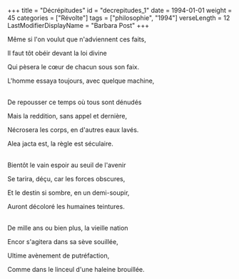 +++
title = "Décrépitudes"
id = "decrepitudes_1"
date = 1994-01-01
weight = 45
categories = ["Révolte"]
tags = ["philosophie", "1994"]
verseLength = 12
LastModifierDisplayName = "Barbara Post"
+++

Même si l'on voulut que n'adviennent ces faits,

Il faut tôt obéir devant la loi divine

Qui pèsera le cœur de chacun sous son faix.

L'homme essaya toujours, avec quelque machine,

 \
De repousser ce temps où tous sont dénudés

Mais la reddition, sans appel et dernière,

Nécrosera les corps, en d'autres eaux lavés.

Alea jacta est, la règle est séculaire.

 \
Bientôt le vain espoir au seuil de l'avenir

Se tarira, déçu, car les forces obscures,

Et le destin si sombre, en un demi-soupir,

Auront décoloré les humaines teintures.

 \
De mille ans ou bien plus, la vieille nation

Encor s'agitera dans sa sève souillée,

Ultime avènement de putréfaction,

Comme dans le linceul d'une haleine brouillée.
